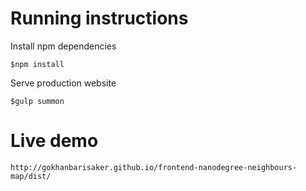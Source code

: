 Running instructions
================================================================================

Install npm dependencies
```
$npm install
```

Serve production website
```
$gulp summon
```

Live demo
================================================================================

```
http://gokhanbarisaker.github.io/frontend-nanodegree-neighbours-map/dist/
```
